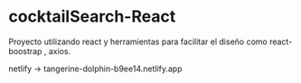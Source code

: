 # cocktailSearch-React
Proyecto utilizando react y herramientas para facilitar el diseño como react-boostrap , axios.


netlify -> tangerine-dolphin-b9ee14.netlify.app

